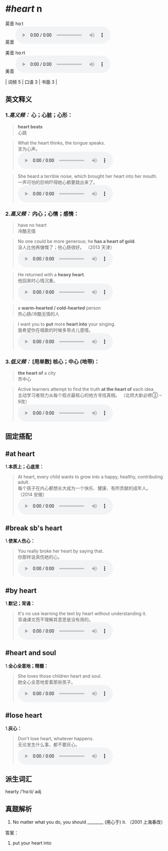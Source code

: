 # ***\#heart*** n
英音 hɑːt  
英音
<audio src="./media/heart-B.aac" controls="controls"></audio>

美音 hɑːrt  
美音
<audio src="./media/heart.aac" controls="controls"></audio>



| 词频 5 | 口语 3 | 书面 3 |  

英文释义
---
### 1.*高义频：* **心；心脏；心形：**  

 > **heart beats**  
 > 心跳    

 > What the heart thinks, the tongue speaks.  
 > 言为心声。    
<audio src="./media/heart-1.aac" controls="controls"></audio>

 > She heard a terrible noise, which brought her heart into her mouth.  
 > 一声可怕的巨响吓得她心都要跳出来了。    
<audio src="./media/heart-2.aac" controls="controls"></audio>

### 2.*高义频：* **内心；心情；感情：**  

 > have no heart  
 > 冷酷无情    

 > No one could be more generous; he **has a heart of gold**.  
 > 没人比他再慷慨了；他心肠很好。  （2013 天津）  
<audio src="./media/heart-3.aac" controls="controls"></audio>

 > He returned with a **heavy heart**.  
 > 他回来时心情沉重。    
<audio src="./media/heart-4.aac" controls="controls"></audio>

 > a **warm-hearted / cold-hearted** person  
 > 热心肠/冷酷无情的人    

 > I want you to **put** more **heart into** your singing.  
 > 我希望你在唱歌的时候多带点儿感情。    
<audio src="./media/heart-5.aac" controls="controls"></audio>

### 3.*低义频：* **[用单数] 核心；中心 (地带)：**  

 > **the heart of** a city  
 > 市中心    

 > Active learners attempt to find the truth **at the heart of** each idea.  
 > 主动学习者努力从每个观点最核心的地方寻找真相。  （北师大新必修③ – 9改）  
<audio src="./media/Active learners attempt to find the truth at the heart of each ide2_AAC.aac" controls="controls"></audio>


固定搭配
---
## \#at heart
1.**本质上；心底里：**  

 > At heart, every child wants to grow into a happy, healthy, contributing adult.  
 > 每个孩子在内心都想长大成为一个快乐、健康、有所贡献的成年人。  （2014 安徽）  
<audio src="./media/heart1.aac" controls="controls"></audio>

## \#break sb's heart
1.**使某人伤心：**  

 > You really broke her heart by saying that.  
 > 你那样说真伤她的心。    
<audio src="./media/heart-7.aac" controls="controls"></audio>

## \#by heart
1.**默记；背诵：**  

 > It's no use learning the text by heart without understanding it.  
 > 背诵课文而不理解其意思是没有用的。    
<audio src="./media/heart9.aac" controls="controls"></audio>

## \#heart and soul
1.**全心全意地；精髓：**  

 > She loves those children heart and soul.  
 > 她全心全意地爱着那些孩子。    
<audio src="./media/heart-8.aac" controls="controls"></audio>

## \#lose heart
1.**灰心：**  

 > Don't lose heart, whatever happens.  
 > 无论发生什么事，都不要灰心。    
<audio src="./media/heart-9.aac" controls="controls"></audio>


派生词汇
---
hearty /'hɑːti/ adj   

真题解析
---
1. No matter what you do, you should ________ (用心于) it.  （2001 上海春改）  

答案：
1. put your heart into  


